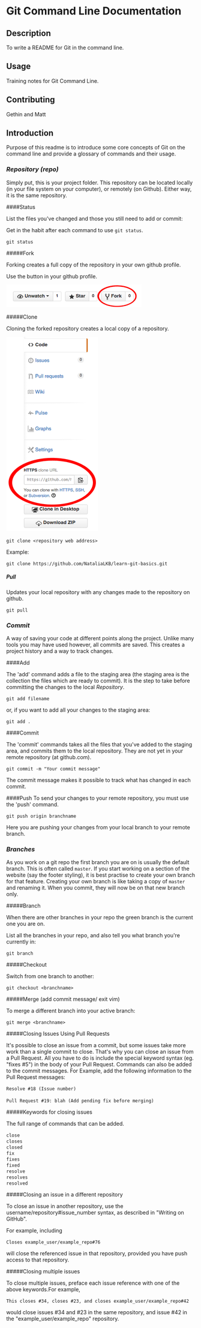 # Git Command Line Documentation

## Description

To write a README for Git in the command line.

## Usage

Training notes for Git Command Line.

## Contributing

Gethin and Matt

## Introduction

Purpose of this readme is to introduce some core concepts of Git on the command line and provide a glossary of commands and their usage.

### *Repository (repo)*

Simply put, this is your project folder. This repository can be located locally (in your file system on your computer), or remotely (on Github). Either way, it is the same repository.


####Status

List the files you've changed and those you still need to add or commit:

Get in the habit after each command to use `git status`.

```
git status
```

#####Fork

Forking creates a full copy of the repository in your own github profile.

Use the button in your github profile.

![fork button on github](./img/fork.png)

#####Clone

Cloning the forked repository creates a local copy of a repository.

![where to copy url on github](./img/git-clone.png)
```
git clone <repository web address>
```
Example:
```
git clone https://github.com/NataliaLKB/learn-git-basics.git
```

##### *Pull*

Updates your local repository with any changes made to the repository on github.

```
git pull
```

### *Commit*


A way of saving your code at different points along the project. Unlike many tools you may have used however, all commits are saved. This creates a project history and a way to track changes.

####Add

The 'add' command adds a file to the staging area (the staging area is the collection the files which are ready to commit).
It is the step to take before committing the changes to the local *Repository*.
```
git add filename
```
or, if you want to add all your changes to the staging area:
```
git add .
```

####Commit

The 'commit' commands takes all the files that you've added to the staging area, and commits them to the local repository. They are not yet in your remote repository (at github.com).
```
git commit -m "Your commit message"
```
The commit message makes it possible to track what has changed in each commit.

####Push
To send your changes to your remote repository, you must use the 'push' command.
```
git push origin branchname
```
Here you are pushing your changes from your local branch to your remote branch.

### *Branches*

As you work on a git repo the first branch you are on is usually the default branch. This is often called `master`. If you start working on a section of the website (say the footer styling), it is best practise to create your own branch for that feature. Creating your own branch is like taking a copy of `master` and renaming it. When you commit, they will now be on that new branch only.

#####Branch

When there are other branches in your repo the green branch is the current one you are on.

List all the branches in your repo, and also tell you what branch you're currently in:

```
git branch
```

#####Checkout

Switch from one branch to another:
```
git checkout <branchname>
```

#####Merge (add commit message/ exit vim)

To merge a different branch into your active branch:
```
git merge <branchname>
```

#####Closing Issues Using Pull Requests

It's possible to close an issue from a commit, but some issues take more work than a single commit to close. That's why you can close an issue from a Pull Request. All you have to do is include the special keyword syntax (eg. "fixes #5") in the body of your Pull Request. Commands can also be added to the commit messages. For Example, add the following information to the Pull Request messages:

```
Resolve #18 (Issue number)

Pull Request #19: blah (Add pending fix before merging)
```

#####Keywords for closing issues

The full range of commands that can be added.

```
close
closes
closed
fix
fixes
fixed
resolve
resolves
resolved
```

#####Closing an issue in a different repository

To close an issue in another repository, use the username/repository#issue_number syntax, as described in "Writing on GitHub".

For example, including
```
Closes example_user/example_repo#76
```

 will close the referenced issue in that repository, provided you have push access to that repository.

#####Closing multiple issues

To close multiple issues, preface each issue reference with one of the above keywords.For example,

```
This closes #34, closes #23, and closes example_user/example_repo#42
```

 would close issues #34 and #23 in the same repository, and issue #42 in the "example_user/example_repo" repository.
